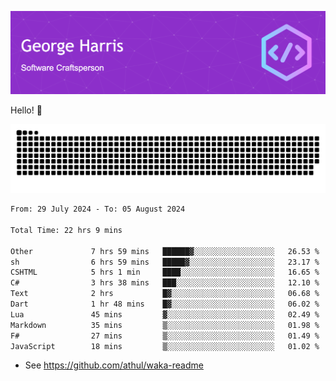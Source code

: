 ![img](./assets/github-header.png)

Hello! :wave:

<div align="center">
  <img  src="https://raw.githubusercontent.com/1999AZZAR/1999AZZAR/readme/resources/grid-snake.svg" alt="snake" />
</div>

<!--START_SECTION:waka-->

```txt
From: 29 July 2024 - To: 05 August 2024

Total Time: 22 hrs 9 mins

Other             7 hrs 59 mins   ██████▓░░░░░░░░░░░░░░░░░░   26.53 %
sh                6 hrs 59 mins   █████▓░░░░░░░░░░░░░░░░░░░   23.17 %
CSHTML            5 hrs 1 min     ████░░░░░░░░░░░░░░░░░░░░░   16.65 %
C#                3 hrs 38 mins   ███░░░░░░░░░░░░░░░░░░░░░░   12.10 %
Text              2 hrs           █▓░░░░░░░░░░░░░░░░░░░░░░░   06.68 %
Dart              1 hr 48 mins    █▓░░░░░░░░░░░░░░░░░░░░░░░   06.02 %
Lua               45 mins         ▓░░░░░░░░░░░░░░░░░░░░░░░░   02.49 %
Markdown          35 mins         ▒░░░░░░░░░░░░░░░░░░░░░░░░   01.98 %
F#                27 mins         ▒░░░░░░░░░░░░░░░░░░░░░░░░   01.49 %
JavaScript        18 mins         ▒░░░░░░░░░░░░░░░░░░░░░░░░   01.02 %
```

<!--END_SECTION:waka-->

- See <https://github.com/athul/waka-readme>

